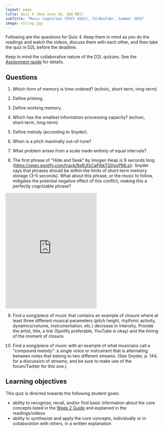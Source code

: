 ```yaml
---
layout: page
title: Quiz 4 (due June 10, 3pm MDT)
subTitle: "Music Cognition (PSYC 4541), CU–Boulder, Summer 2015"
image: string.jpg
---
```


Following are the questions for Quiz 4. Keep them in mind as you do the readings and watch the videos, discuss them with each other, and then take the quiz in D2L before the deadline.

Keep in mind the collaborative nature of the D2L quizzes. See the [Assignment guide](/assessments/) for details.

## Questions

1. Which form of memory is time-ordered? (echoic, short-term, long-term)

2. Define priming.

3. Define working memory.

4. Which has the smallest information-processing capacity? (echoic, short-term, long-term)

5. Define melody (according to Snyder).

6. When is a pitch maximally out-of-tune?

7. What problem arises from a scale made entirely of equal intervals?

8. The first phrase of "Hide and Seek" by Imogen Heap is 9 seconds long (https://open.spotify.com/track/6eRJfzCaPjbkTQ0gvPMLsi). Snyder says that phrases should be within the limits of short-term memory storage (3–5 seconds). What about this phrase, or the music to follow, mitigates the potential negative effect of this conflict, making this a perfectly cognizable phrase?

<iframe src="https://embed.spotify.com/?uri=spotify%3Atrack%3A6eRJfzCaPjbkTQ0gvPMLsi" width="300" height="380" frameborder="0" allowtransparency="true"></iframe><br/>

9. Find a song/piece of music that contains an example of closure where at least three different musical parameters (pitch height, rhythmic activity, dynamics/volume, instrumentation, etc.) decrease in intensity. Provide the artist, title, a link (Spotify preferable, YouTube is okay) and the timing of the moment of closure.

10. Find a song/piece of music with an example of what musicians call a "compound melody": a single voice or instrument that is alternating between notes that belong to two different streams. (See Snyder, p. 144, for a discussion of streams, and be sure to make use of the forum/Twitter for this one.)

## Learning objectives

This quiz is directed towards the following student goals:

- ability to recognize, recall, and/or find basic information about the core concepts listed in the [Week 2 Guide](/week2/) and explained in the readings/videos  
- ability to synthesize and apply the core concepts, individually or in collaboration with others, in a written explanation  